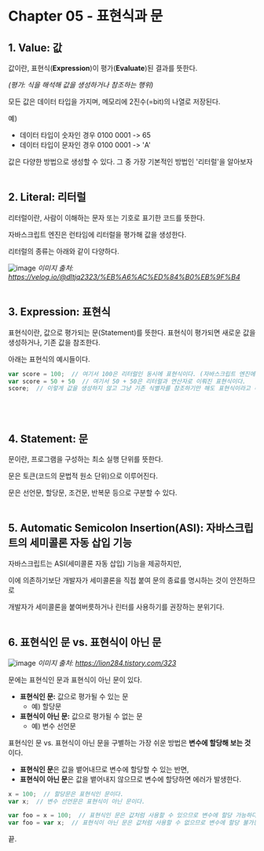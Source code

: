 # Chapter 05 - 표현식과 문

## 1. Value: 값
값이란, 표현식(**Expression**)이 평가(**Evaluate**)된 결과를 뜻한다.

_(평가: 식을 해석해 값을 생성하거나 참조하는 행위)_


모든 값은 데이터 타입을 가지며, 메모리에 2진수(=bit)의 나열로 저장된다.

예)
* 데이터 타입이 숫자인 경우 0100 0001 -> 65
* 데이터 타입이 문자인 경우 0100 0001 -> 'A'

값은 다양한 방법으로 생성할 수 있다. 그 중 가장 기본적인 방법인 '리터럴'을 알아보자
<br><br>

## 2. Literal: 리터럴
리터럴이란, 사람이 이해하는 문자 또는 기호로 표기한 코드를 뜻한다.

자바스크립트 엔진은 런타임에 리터럴을 평가해 값을 생성한다.

리터럴의 종류는 아래와 같이 다양하다.

![image](https://github.com/user-attachments/assets/a34aaf3d-d353-4102-8343-080779e6dbbd)
_이미지 출처: https://velog.io/@dltjq2323/%EB%A6%AC%ED%84%B0%EB%9F%B4_
<br><br>

## 3. Expression: 표현식
표현식이란, 값으로 평가되는 문(Statement)를 뜻한다. 표현식이 평가되면 새로운 값을 생성하거나, 기존 값을 참조한다.

아래는 표현식의 예시들이다.
```javascript
var score = 100;  // 여기서 100은 리터럴인 동시에 표현식이다. (자바스크립트 엔진에 의해 평가되어 값을 생성하므로)
var score = 50 + 50  // 여기서 50 + 50은 리터럴과 연산자로 이뤄진 표현식이다.
score;  // 이렇게 값을 생성하지 않고 그냥 기존 식별자를 참조하기만 해도 표현식이라고 부를 수 있다. (값을 뱉어주는 문장이므로)
```
<br><br>

## 4. Statement: 문
문이란, 프로그램을 구성하는 최소 실행 단위를 뜻한다.

문은 토큰(코드의 문법적 원소 단위)으로 이루어진다.

문은 선언문, 할당문, 조건문, 반복문 등으로 구분할 수 있다.
<br><br>

## 5. Automatic Semicolon Insertion(ASI): 자바스크립트의 세미콜론 자동 삽입 기능
자바스크립트는 ASI(세미콜론 자동 삽입) 기능을 제공하지만,

이에 의존하기보단 개발자가 세미콜론을 직접 붙여 문의 종료를 명시하는 것이 안전하므로

개발자가 세미콜론을 붙여버릇하거나 린터를 사용하기를 권장하는 분위기다.
<br><br>

## 6. 표현식인 문 vs. 표현식이 아닌 문
![image](https://github.com/user-attachments/assets/e5637785-2d54-4d3f-8ef5-e8d1d36febfe)
_이미지 출처: https://lion284.tistory.com/323_

문에는 표현식인 문과 표현식이 아닌 문이 있다.
* **표현식인 문:** 값으로 평가될 수 있는 문
  * 예) 할당문
* **표현식이 아닌 문:** 값으로 평가될 수 없는 문
  * 예) 변수 선언문

표현식인 문 vs. 표현식이 아닌 문을 구별하는 가장 쉬운 방법은 **변수에 할당해 보는 것**이다.
* **표현식인 문**은 값을 뱉어내므로 변수에 할당할 수 있는 반면,
* **표현식이 아닌 문**은 값을 뱉어내지 않으므로 변수에 할당하면 에러가 발생한다.

```javascript
x = 100;  // 할당문은 표현식인 문이다.
var x;  // 변수 선언문은 표현식이 아닌 문이다.

var foo = x = 100;  // 표현식인 문은 값처럼 사용할 수 있으므로 변수에 할당 가능하다.
var foo = var x;  // 표현식이 아닌 문은 값처럼 사용할 수 없으므로 변수에 할당 불가능하다. (SyntaxError: Unexpected token var)
```

끝.
